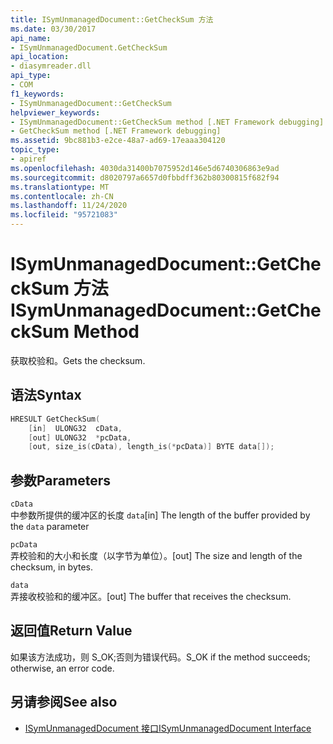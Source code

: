 ```yaml
---
title: ISymUnmanagedDocument::GetCheckSum 方法
ms.date: 03/30/2017
api_name:
- ISymUnmanagedDocument.GetCheckSum
api_location:
- diasymreader.dll
api_type:
- COM
f1_keywords:
- ISymUnmanagedDocument::GetCheckSum
helpviewer_keywords:
- ISymUnmanagedDocument::GetCheckSum method [.NET Framework debugging]
- GetCheckSum method [.NET Framework debugging]
ms.assetid: 9bc881b3-e2ce-48a7-ad69-17eaaa304120
topic_type:
- apiref
ms.openlocfilehash: 4030da31400b7075952d146e5d6740306863e9ad
ms.sourcegitcommit: d8020797a6657d0fbbdff362b80300815f682f94
ms.translationtype: MT
ms.contentlocale: zh-CN
ms.lasthandoff: 11/24/2020
ms.locfileid: "95721083"
---
```

# <a name="isymunmanageddocumentgetchecksum-method"></a><span data-ttu-id="e745a-102">ISymUnmanagedDocument::GetCheckSum 方法</span><span class="sxs-lookup"><span data-stu-id="e745a-102">ISymUnmanagedDocument::GetCheckSum Method</span></span>

<span data-ttu-id="e745a-103">获取校验和。</span><span class="sxs-lookup"><span data-stu-id="e745a-103">Gets the checksum.</span></span>  
  
## <a name="syntax"></a><span data-ttu-id="e745a-104">语法</span><span class="sxs-lookup"><span data-stu-id="e745a-104">Syntax</span></span>  
  
```cpp  
HRESULT GetCheckSum(  
    [in]  ULONG32  cData,  
    [out] ULONG32  *pcData,  
    [out, size_is(cData), length_is(*pcData)] BYTE data[]);  
```  
  
## <a name="parameters"></a><span data-ttu-id="e745a-105">参数</span><span class="sxs-lookup"><span data-stu-id="e745a-105">Parameters</span></span>  

 `cData`  
 <span data-ttu-id="e745a-106">中参数所提供的缓冲区的长度 `data`</span><span class="sxs-lookup"><span data-stu-id="e745a-106">[in] The length of the buffer provided by the `data` parameter</span></span>  
  
 `pcData`  
 <span data-ttu-id="e745a-107">弄校验和的大小和长度（以字节为单位）。</span><span class="sxs-lookup"><span data-stu-id="e745a-107">[out] The size and length of the checksum, in bytes.</span></span>  
  
 `data`  
 <span data-ttu-id="e745a-108">弄接收校验和的缓冲区。</span><span class="sxs-lookup"><span data-stu-id="e745a-108">[out] The buffer that receives the checksum.</span></span>  
  
## <a name="return-value"></a><span data-ttu-id="e745a-109">返回值</span><span class="sxs-lookup"><span data-stu-id="e745a-109">Return Value</span></span>  

 <span data-ttu-id="e745a-110">如果该方法成功，则 S_OK;否则为错误代码。</span><span class="sxs-lookup"><span data-stu-id="e745a-110">S_OK if the method succeeds; otherwise, an error code.</span></span>  
  
## <a name="see-also"></a><span data-ttu-id="e745a-111">另请参阅</span><span class="sxs-lookup"><span data-stu-id="e745a-111">See also</span></span>

- [<span data-ttu-id="e745a-112">ISymUnmanagedDocument 接口</span><span class="sxs-lookup"><span data-stu-id="e745a-112">ISymUnmanagedDocument Interface</span></span>](isymunmanageddocument-interface.md)
